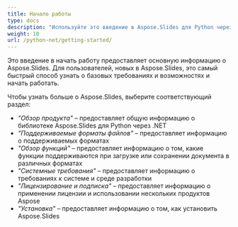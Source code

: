 ```yaml
---
title: Начало работы
type: docs
description: "Используйте это введение в Aspose.Slides для Python через .NET, чтобы начать осознавать ценность Aspose.Slides для вашего бизнеса."
weight: 10
url: /python-net/getting-started/
---
```


Это введение в начать работу предоставляет основную информацию о Aspose.Slides. Для пользователей, новых в Aspose.Slides, это самый быстрый способ узнать о базовых требованиях и возможностях и начать работать.

Чтобы узнать больше о Aspose.Slides, выберите соответствующий раздел:

- *"Обзор продукта"* – предоставляет общую информацию о библиотеке Aspose.Slides для Python через .NET
- *"Поддерживаемые форматы файлов"* – предоставляет информацию о поддерживаемых форматах
- *"Обзор функций"* – предоставляет информацию о том, какие функции поддерживаются при загрузке или сохранении документа в различных форматах
- *"Системные требования"* – предоставляет информацию о требованиях к системе и среде разработки
- *"Лицензирование и подписка"* – предоставляет информацию о применении лицензии и использовании нескольких продуктов Aspose
- *"Установка"* – предоставляет информацию о том, как установить Aspose.Slides